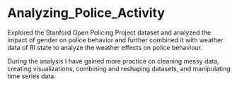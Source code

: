 # Analyzing_Police_Activity

Explored the Stanford Open Policing Project dataset and analyzed the impact of gender on police behavior and further combined it with weather data of RI state to analyze the weather effects on police behaviour.

During the analysis I have gained more practice on cleaning messy data, creating visualizations, combining and reshaping datasets, and manipulating time series data.
